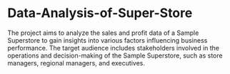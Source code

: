 # Data-Analysis-of-Super-Store
The project aims to analyze the sales and profit data of a Sample Superstore to gain insights into various factors influencing business performance. The target audience includes stakeholders involved in the operations and decision-making of the Sample Superstore, such as store managers, regional managers, and executives. 
